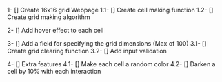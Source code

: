 1- [] Create 16x16 grid Webpage
    1.1- [] Create cell making function
    1.2- [] Create grid making algorithm

2- [] Add hover effect to each cell

3- [] Add a field for specifying the grid dimensions (Max of 100)
    3.1- [] Create grid clearing function
    3.2- [] Add input validation

4- [] Extra features
    4.1- [] Make each cell a random color
    4.2- [] Darken a cell by 10% with each interaction